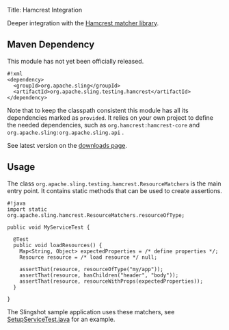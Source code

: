 Title: Hamcrest Integration

Deeper integration with the [Hamcrest matcher library](http://hamcrest.org/).

## Maven Dependency

<div class="warning">
This module has not yet been officially released.
</div>

    #!xml
    <dependency>
      <groupId>org.apache.sling</groupId>
      <artifactId>org.apache.sling.testing.hamcrest</artifactId>
    </dependency>

Note that to keep the classpath consistent this module has all its dependencies marked as `provided`. It relies on your own project to define the needed dependencies, such as `org.hamcrest:hamcrest-core` and `org.apache.sling:org.apache.sling.api` .

See latest version on the [downloads page](/downloads.cgi).

## Usage

The class `org.apache.sling.testing.hamcrest.ResourceMatchers` is the main entry point. It contains static methods that can be used to create assertions.

    #!java
    import static org.apache.sling.hamcrest.ResourceMatchers.resourceOfType;
    
    public void MyServiceTest {
    
      @Test 
      public void loadResources() {
        Map<String, Object> expectedProperties = /* define properties */;
        Resource resource = /* load resource */ null;
        
        assertThat(resource, resourceOfType("my/app"));
        assertThat(resource, hasChildren("header", "body"));
        assertThat(resource, resourceWithProps(expectedProperties));
      }

    }

The Slingshot sample application uses these matchers, see [SetupServiceTest.java](http://svn.apache.org/repos/asf/sling/trunk/samples/slingshot/src/test/java/org/apache/sling/sample/slingshot/impl/SetupServiceTest.java) for an example.